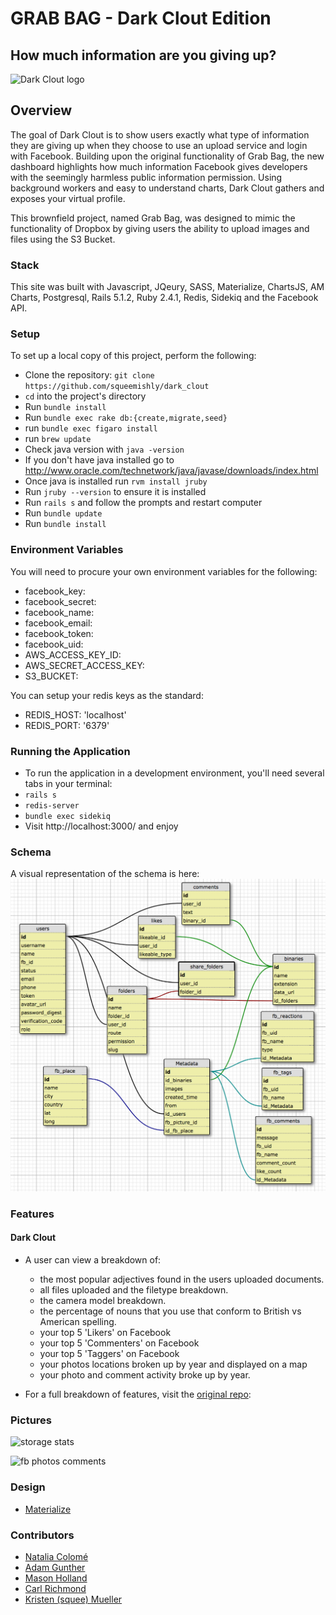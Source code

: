 # GRAB BAG - Dark Clout Edition
## How much information are you giving up?

![Dark Clout logo](https://github.com/squeemishly/dark_clout/blob/readme_update/app/assets/images/dark-clout.png?raw=true)

## Overview

The goal of Dark Clout is to show users exactly what type of information they are giving up when they choose to use an upload service and login with Facebook. Building upon the original functionality of Grab Bag, the new dashboard highlights how much information Facebook gives developers with the seemingly harmless public information permission. Using background workers and easy to understand charts, Dark Clout gathers and exposes your virtual profile.

This brownfield project, named Grab Bag, was designed to mimic the functionality of Dropbox by giving users the ability to upload images and files using the S3 Bucket.  

### Stack
This site was built with Javascript, JQeury, SASS, Materialize, ChartsJS, AM Charts, Postgresql, Rails 5.1.2, Ruby 2.4.1, Redis, Sidekiq and the Facebook API.

### Setup

To set up a local copy of this project, perform the following:

* Clone the repository: `git clone https://github.com/squeemishly/dark_clout`
* `cd` into the project's directory
* Run `bundle install`
* Run `bundle exec rake db:{create,migrate,seed}`
* run `bundle exec figaro install`
* run `brew update`
* Check java version with `java -version`
* If you don't have java installed go to http://www.oracle.com/technetwork/java/javase/downloads/index.html
* Once java is installed run `rvm install jruby`
* Run `jruby --version` to ensure it is installed
* Run `rails s` and follow the prompts and restart computer
* Run `bundle update`
* Run `bundle install`

### Environment Variables
You will need to procure your own environment variables for the following:
* facebook_key:
* facebook_secret:
* facebook_name:
* facebook_email:
* facebook_token:
* facebook_uid:
* AWS_ACCESS_KEY_ID:
* AWS_SECRET_ACCESS_KEY:
* S3_BUCKET:

You can setup your redis keys as the standard:
* REDIS_HOST: 'localhost'
* REDIS_PORT: '6379'

### Running the Application

* To run the application in a development environment, you'll need several tabs in your terminal:
* `rails s`
* `redis-server`
* `bundle exec sidekiq`
* Visit http://localhost:3000/ and enjoy

### Schema

A visual representation of the schema is here:
![schema pic](app/assets/images/30_july_schema.png?raw=true)

### Features

#### Dark Clout
 * A user can view a breakdown of:
    * the most popular adjectives found in the users uploaded documents.
    * all files uploaded and the filetype breakdown.
    * the camera model breakdown.
    * the percentage of nouns that you use that conform to British vs American spelling.
    * your top 5 'Likers' on Facebook
    * your top 5 'Commenters' on Facebook
    * your top 5 'Taggers' on Facebook
    * your photos locations broken up by year and displayed on a map
    * your photo and comment activity broke up by year. 
    
 * For a full breakdown of features, visit the [original repo](https://github.com/turingschool-projects/grab_bag):
 
### Pictures

![storage stats](https://github.com/squeemishly/dark_clout/blob/readme_update/app/assets/images/storage_stats.jpg?raw=true)

![fb photos comments](https://github.com/squeemishly/dark_clout/blob/readme_update/app/assets/images/comments_photos_chart.jpg?raw=true)

### Design
* [Materialize](http://materializecss.com/)

### Contributors

* [Natalia Colomé](https://github.com/nmcolome)
* [Adam Gunther](https://github.com/adamgunther1)
* [Mason Holland](https://github.com/MasonHolland)
* [Carl Richmond](https://github.com/ACC25)
* [Kristen (squee) Mueller](https://github.com/squeemishly)
